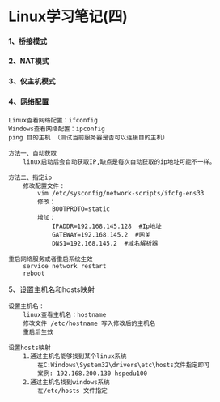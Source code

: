 # Linux学习笔记(四)

#### 1、桥接模式



#### 2、NAT模式



#### 3、仅主机模式



#### 4、网络配置

```
Linux查看网络配置：ifconfig
Windows查看网络配置：ipconfig
ping 目的主机 （测试当前服务器是否可以连接目的主机）
```

```
方法一、自动获取
	linux启动后会自动获取IP,缺点是每次自动获取的ip地址可能不一样。
```

```
方法二、指定ip
	修改配置文件：
		vim /etc/sysconfig/network-scripts/ifcfg-ens33
		修改：
			BOOTPROTO=static
		增加：
			IPADDR=192.168.145.128  #Ip地址
			GATEWAY=192.168.145.2  #网关
			DNS1=192.168.145.2  #域名解析器
```

```
重启网络服务或者重启系统生效
	service network restart
	reboot
```

5、设置主机名和hosts映射

```
设置主机名：
	linux查看主机名：hostname
	修改文件 /etc/hostname 写入修改后的主机名
	重启后生效
```

```
设置hosts映射
	1.通过主机名能够找到某个linux系统
		在C:Windows\System32\drivers\etc\hosts文件指定即可
		案例: 192.168.200.130 hspedu100
	2.通过主机名找到windows系统
		在/etc/hosts 文件指定
```

